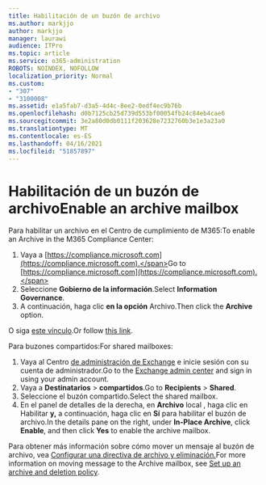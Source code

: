 ```yaml
---
title: Habilitación de un buzón de archivo
ms.author: markjjo
author: markjjo
manager: laurawi
audience: ITPro
ms.topic: article
ms.service: o365-administration
ROBOTS: NOINDEX, NOFOLLOW
localization_priority: Normal
ms.custom:
- "307"
- "3100008"
ms.assetid: e1a5fab7-d3a5-4d4c-8ee2-0edf4ec9b76b
ms.openlocfilehash: d0b7125cb25d739d553bf00054fb24c84eb4cae6
ms.sourcegitcommit: 3e2a80d0db0111f203628e7232760b3e1e3a23a0
ms.translationtype: MT
ms.contentlocale: es-ES
ms.lasthandoff: 04/16/2021
ms.locfileid: "51857897"
---
```

# <a name="enable-an-archive-mailbox"></a><span data-ttu-id="037d6-102">Habilitación de un buzón de archivo</span><span class="sxs-lookup"><span data-stu-id="037d6-102">Enable an archive mailbox</span></span>

<span data-ttu-id="037d6-103">Para habilitar un archivo en el Centro de cumplimiento de M365:</span><span class="sxs-lookup"><span data-stu-id="037d6-103">To enable an Archive in the M365 Compliance Center:</span></span>

1. <span data-ttu-id="037d6-104">Vaya a [https://compliance.microsoft.com](https://compliance.microsoft.com).</span><span class="sxs-lookup"><span data-stu-id="037d6-104">Go to [https://compliance.microsoft.com](https://compliance.microsoft.com).</span></span>
2. <span data-ttu-id="037d6-105">Seleccione **Gobierno de la información**.</span><span class="sxs-lookup"><span data-stu-id="037d6-105">Select **Information Governance**.</span></span>
3. <span data-ttu-id="037d6-106">A continuación, haga clic **en la opción** Archivo.</span><span class="sxs-lookup"><span data-stu-id="037d6-106">Then click the **Archive** option.</span></span>

<span data-ttu-id="037d6-107">O siga [este vínculo](https://sip.compliance.microsoft.com/informationgovernance?viewid=archive).</span><span class="sxs-lookup"><span data-stu-id="037d6-107">Or follow [this link](https://sip.compliance.microsoft.com/informationgovernance?viewid=archive).</span></span>  

<span data-ttu-id="037d6-108">Para buzones compartidos:</span><span class="sxs-lookup"><span data-stu-id="037d6-108">For shared mailboxes:</span></span>

1. <span data-ttu-id="037d6-109">Vaya al Centro [de administración de Exchange](https://outlook.office365.com/ecp) e inicie sesión con su cuenta de administrador.</span><span class="sxs-lookup"><span data-stu-id="037d6-109">Go to the [Exchange admin center](https://outlook.office365.com/ecp) and sign in using your admin account.</span></span>
2. <span data-ttu-id="037d6-110">Vaya a **Destinatarios**  >  **compartidos**.</span><span class="sxs-lookup"><span data-stu-id="037d6-110">Go to **Recipients** > **Shared**.</span></span>
3. <span data-ttu-id="037d6-111">Seleccione el buzón compartido.</span><span class="sxs-lookup"><span data-stu-id="037d6-111">Select the shared mailbox.</span></span>
4. <span data-ttu-id="037d6-112">En el panel de detalles de la derecha, en **Archivo** local , haga clic en Habilitar **y,** a continuación, haga clic en **Sí** para habilitar el buzón de archivo.</span><span class="sxs-lookup"><span data-stu-id="037d6-112">In the details pane on the right, under **In-Place Archive**, click **Enable**, and then click **Yes** to enable the archive mailbox.</span></span>

<span data-ttu-id="037d6-113">Para obtener más información sobre cómo mover un mensaje al buzón de archivo, vea [Configurar una directiva de archivo y eliminación.](https://docs.microsoft.com//office365/securitycompliance/set-up-an-archive-and-deletion-policy-for-mailboxes)</span><span class="sxs-lookup"><span data-stu-id="037d6-113">For more information on moving message to the Archive mailbox, see [Set up an archive and deletion policy](https://docs.microsoft.com//office365/securitycompliance/set-up-an-archive-and-deletion-policy-for-mailboxes).</span></span>
